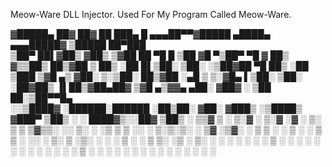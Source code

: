 Meow-Ware DLL Injector.
Used For My Program Called Meow-Ware.

 ▓█████▄  ██▓    ██▓         ██ ███▄    █  ▄▄▄██▀▀▓█████ ▄████▄ ▄▄▄█████▓ ▒█████   ██▀███  
 ▒██▀ ██▌▓██▒   ▓██▒       ▒▓██ ██ ▀█   █    ▒██  ▓█   ▀▒██▀ ▀█ ▓  ██▒ ▓▒▒██▒  ██▒▓██ ▒ ██▒
 ░██   █▌▒██░   ▒██░       ░▒██▓██  ▀█ ██▒   ░██  ▒███  ▒▓█    ▄▒ ▓██░ ▒░▒██░  ██▒▓██ ░▄█ ▒
▒░▓█▄   ▌▒██░   ▒██░        ░██▓██▒  ▐▌██▒▓██▄██▓ ▒▓█  ▄▒▓▓▄ ▄██░ ▓██▓ ░ ▒██   ██░▒██▀▀█▄  
░░▒████▓ ░██████░██████     ░██▒██░   ▓██░ ▓███▒  ░▒████▒ ▓███▀   ▒██▒ ░ ░ ████▓▒░░██▓ ▒██▒
░ ▒▒▓  ▒ ░ ▒░▓  ░ ▒░▓       ░▓ ░ ▒░   ▒ ▒  ▒▓▒▒░  ░░ ▒░ ░ ░▒ ▒    ▒ ░░   ░ ▒░▒░▒░ ░ ▒▓ ░▒▓░
  ░ ▒  ▒ ░ ░ ▒  ░ ░ ▒        ▒ ░ ░░   ░ ▒░ ▒ ░▒░   ░ ░    ░  ▒      ░      ░ ▒ ▒░   ░▒ ░ ▒░
  ░ ░  ░   ░ ░    ░ ░        ▒    ░   ░ ░  ░ ░ ░     ░  ░         ░ ░    ░ ░ ░ ▒     ░   ░ 
    ░        ░      ░        ░          ░  ░   ░     ░  ░ ░                  ░ ░     ░     
